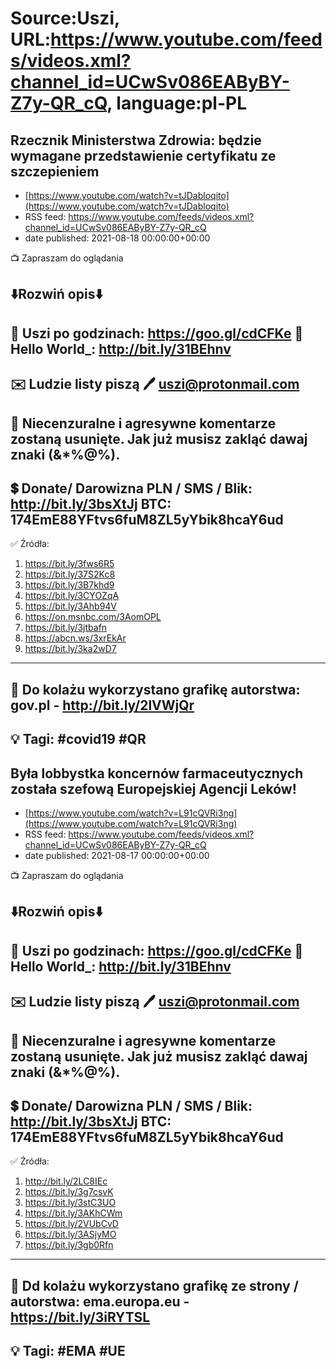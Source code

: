 # Source:Uszi, URL:https://www.youtube.com/feeds/videos.xml?channel_id=UCwSv086EAByBY-Z7y-QR_cQ, language:pl-PL

## Rzecznik Ministerstwa Zdrowia: będzie wymagane przedstawienie certyfikatu ze szczepieniem
 - [https://www.youtube.com/watch?v=tJDabloqito](https://www.youtube.com/watch?v=tJDabloqito)
 - RSS feed: https://www.youtube.com/feeds/videos.xml?channel_id=UCwSv086EAByBY-Z7y-QR_cQ
 - date published: 2021-08-18 00:00:00+00:00

📺 Zapraszam do oglądania

⬇️Rozwiń opis⬇️
------------------------------------------------------------
👀 Uszi po godzinach: https://goo.gl/cdCFKe
👀 Hello World_: http://bit.ly/31BEhnv
------------------------------------------------------------
✉️ Ludzie listy piszą 
🖊️ uszi@protonmail.com
------------------------------------------------------------
👺 Niecenzuralne i agresywne komentarze zostaną usunięte.  Jak już musisz zakląć dawaj znaki (&*%@%).
------------------------------------------------------------
💲 Donate/ Darowizna
PLN / SMS / Blik: http://bit.ly/3bsXtJj
BTC: 174EmE88YFtvs6fuM8ZL5yYbik8hcaY6ud
-------------------------------------------------------------
✅ Źródła:
1. https://bit.ly/3fws6R5
2. https://bit.ly/37S2Kc8
3. https://bit.ly/3B7khd9
4. https://bit.ly/3CYOZqA
5. https://bit.ly/3Ahb94V
6. https://on.msnbc.com/3AomOPL
7. https://bit.ly/3jtbafn
8. https://abcn.ws/3xrEkAr
9. https://bit.ly/3ka2wD7
---------------------------------------------------------------
🎴 Do kolażu wykorzystano grafikę autorstwa: 
gov.pl - http://bit.ly/2lVWjQr
---------------------------------------------------------------
💡 Tagi: #covid19 #QR
--------------------------------------------------------------

## Była lobbystka koncernów farmaceutycznych została szefową Europejskiej Agencji Leków!
 - [https://www.youtube.com/watch?v=L91cQVRi3ng](https://www.youtube.com/watch?v=L91cQVRi3ng)
 - RSS feed: https://www.youtube.com/feeds/videos.xml?channel_id=UCwSv086EAByBY-Z7y-QR_cQ
 - date published: 2021-08-17 00:00:00+00:00

📺 Zapraszam do oglądania

⬇️Rozwiń opis⬇️
------------------------------------------------------------
👀 Uszi po godzinach: https://goo.gl/cdCFKe
👀 Hello World_: http://bit.ly/31BEhnv
------------------------------------------------------------
✉️ Ludzie listy piszą 
🖊️ uszi@protonmail.com
------------------------------------------------------------
👺 Niecenzuralne i agresywne komentarze zostaną usunięte.  Jak już musisz zakląć dawaj znaki (&*%@%).
------------------------------------------------------------
💲 Donate/ Darowizna
PLN / SMS / Blik: http://bit.ly/3bsXtJj
BTC: 174EmE88YFtvs6fuM8ZL5yYbik8hcaY6ud
-------------------------------------------------------------
✅ Źródła:
1. http://bit.ly/2LC8IEc
2. https://bit.ly/3g7csvK
3. https://bit.ly/3stC3UO
4. https://bit.ly/3AKhCWm
5. https://bit.ly/2VUbCvD
6. https://bit.ly/3ASjyMO
7. https://bit.ly/3gb0Rfn
---------------------------------------------------------------
🎴 Dd kolażu wykorzystano grafikę ze strony / autorstwa:
ema.europa.eu - https://bit.ly/3iRYTSL
---------------------------------------------------------------
💡 Tagi: #EMA #UE
--------------------------------------------------------------

